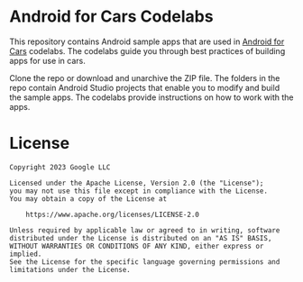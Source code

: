 # Android for Cars Codelabs

This repository contains Android sample apps that are used in [Android for
Cars](https://developer.android.com/training/cars) codelabs. The codelabs guide
you through best practices of building apps for use in cars.

Clone the repo or download and unarchive the ZIP file. The folders in the repo
contain Android Studio projects that enable you to modify and build the sample
apps. The codelabs provide instructions on how to work with the apps.


# License

```
Copyright 2023 Google LLC

Licensed under the Apache License, Version 2.0 (the "License");
you may not use this file except in compliance with the License.
You may obtain a copy of the License at

    https://www.apache.org/licenses/LICENSE-2.0

Unless required by applicable law or agreed to in writing, software
distributed under the License is distributed on an "AS IS" BASIS,
WITHOUT WARRANTIES OR CONDITIONS OF ANY KIND, either express or implied.
See the License for the specific language governing permissions and
limitations under the License.
```